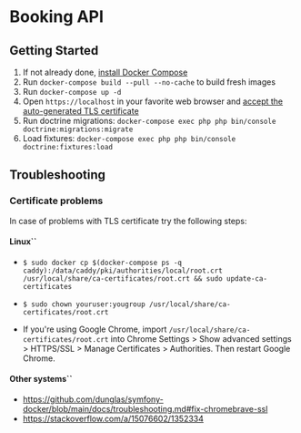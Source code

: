 # Booking API

## Getting Started

1. If not already done, [install Docker Compose](https://docs.docker.com/compose/install/)
2. Run `docker-compose build --pull --no-cache` to build fresh images
3. Run `docker-compose up -d`
4. Open `https://localhost` in your favorite web browser and [accept the auto-generated TLS certificate](https://stackoverflow.com/a/15076602/1352334)
5. Run doctrine migrations: `docker-compose exec php php bin/console doctrine:migrations:migrate`
6. Load fixtures: `docker-compose exec php php bin/console doctrine:fixtures:load`


## Troubleshooting

### Certificate problems

In case of problems with TLS certificate try the following steps:

#### Linux``

- `$ sudo docker cp $(docker-compose ps -q caddy):/data/caddy/pki/authorities/local/root.crt /usr/local/share/ca-certificates/root.crt && sudo update-ca-certificates`

- `$ sudo chown youruser:yougroup /usr/local/share/ca-certificates/root.crt`

- If you're using Google Chrome, import `/usr/local/share/ca-certificates/root.crt` into  Chrome Settings > Show advanced settings > HTTPS/SSL > Manage Certificates > Authorities. Then restart Google Chrome.

#### Other systems``

- https://github.com/dunglas/symfony-docker/blob/main/docs/troubleshooting.md#fix-chromebrave-ssl
- https://stackoverflow.com/a/15076602/1352334

